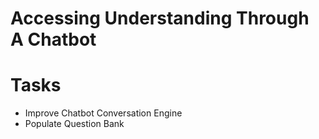 # Accessing Understanding Through A Chatbot

# Tasks

- Improve Chatbot Conversation Engine
- Populate Question Bank
